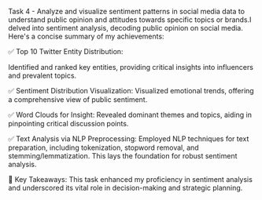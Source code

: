 Task 4 - Analyze and visualize sentiment patterns in social media data to understand public opinion and attitudes towards specific topics or brands.I delved into sentiment analysis, decoding public opinion on social media. Here's a concise summary of my achievements:

✅ Top 10 Twitter Entity Distribution:

Identified and ranked key entities, providing critical insights into influencers and prevalent topics.

✅ Sentiment Distribution Visualization: Visualized emotional trends, offering a comprehensive view of public sentiment.

✅ Word Clouds for Insight: Revealed dominant themes and topics, aiding in pinpointing critical discussion points.

✅ Text Analysis via NLP Preprocessing: Employed NLP techniques for text preparation, including tokenization, stopword removal, and stemming/lemmatization. This lays the foundation for robust sentiment analysis.

🧠 Key Takeaways: This task enhanced my proficiency in sentiment analysis and underscored its vital role in decision-making and strategic planning.
